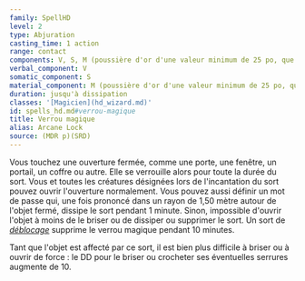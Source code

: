 ```yaml
---
family: SpellHD
level: 2
type: Abjuration
casting_time: 1 action
range: contact
components: V, S, M (poussière d'or d'une valeur minimum de 25 po, que le sort consume)
verbal_component: V
somatic_component: S
material_component: M (poussière d'or d'une valeur minimum de 25 po, que le sort consume)
duration: jusqu'à dissipation
classes: '[Magicien](hd_wizard.md)'
id: spells_hd.md#verrou-magique
title: Verrou magique
alias: Arcane Lock
source: (MDR p)(SRD)
---
```


Vous touchez une ouverture fermée, comme une porte, une fenêtre, un portail, un coffre ou autre. Elle se verrouille alors pour toute la durée du sort. Vous et toutes les créatures désignées lors de l'incantation du sort pouvez ouvrir l'ouverture normalement. Vous pouvez aussi définir un mot de passe qui, une fois prononcé dans un rayon de 1,50 mètre autour de l'objet fermé, dissipe le sort pendant 1 minute. Sinon, impossible d'ouvrir l'objet à moins de le briser ou de dissiper ou supprimer le sort. Un sort de _[déblocage](hd_spells_deblocage.md)_ supprime le verrou magique pendant 10 minutes.

Tant que l'objet est affecté par ce sort, il est bien plus difficile à briser ou à ouvrir de force : le DD pour le briser ou crocheter ses éventuelles serrures augmente de 10.

